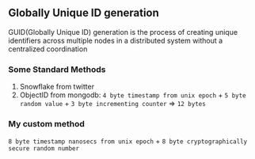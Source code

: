 ## Globally Unique ID generation

GUID(Globally Unique ID) generation is the process of creating unique identifiers across
multiple nodes in a distributed system without a centralized coordination

### Some Standard Methods

1. Snowflake from twitter
2. ObjectID from mongodb: `4 byte timestamp from unix epoch` + `5 byte random value` + `3 byte incrementing counter` => `12 bytes`

### My custom method

`8 byte timestamp nanosecs from unix epoch` + `8 byte cryptographically secure random number`
